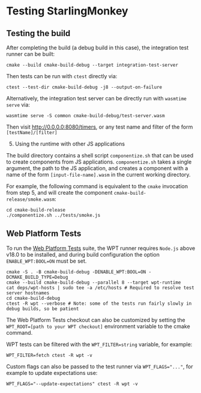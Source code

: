 # Testing StarlingMonkey

## Testing the build

After completing the build (a debug build in this case), the integration test runner can be built:

```console
cmake --build cmake-build-debug --target integration-test-server
```

Then tests can be run with `ctest` directly via:

```console
ctest --test-dir cmake-build-debug -j8 --output-on-failure
```

Alternatively, the integration test server can be directly run with `wasmtime serve` via:

```console
wasmtime serve -S common cmake-build-debug/test-server.wasm
```

Then visit http://0.0.0.0:8080/timers, or any test name and filter of the form `[testName]/[filter]`

5. Using the runtime with other JS applications

The build directory contains a shell script `componentize.sh` that can be used to create components
from JS applications. `componentize.sh` takes a single argument, the path to the JS application, and
creates a component with a name of the form `[input-file-name].wasm` in the current working
directory.

For example, the following command is equivalent to the `cmake` invocation from step 5, and will
create the component `cmake-build-release/smoke.wasm`:

```console
cd cmake-build-release
./componentize.sh ../tests/smoke.js
```

## Web Platform Tests

To run the [Web Platform Tests](https://web-platform-tests.org/) suite, the WPT runner requires
`Node.js` above v18.0 to be installed, and during build configuration the option `ENABLE_WPT:BOOL=ON` 
must be set.

```console
cmake -S . -B cmake-build-debug -DENABLE_WPT:BOOL=ON -DCMAKE_BUILD_TYPE=Debug
cmake --build cmake-build-debug --parallel 8 --target wpt-runtime
cat deps/wpt-hosts | sudo tee -a /etc/hosts # Required to resolve test server hostnames
cd cmake-build-debug
ctest -R wpt --verbose # Note: some of the tests run fairly slowly in debug builds, so be patient
```

The Web Platform Tests checkout can also be customized by setting the
`WPT_ROOT=[path to your WPT checkout]` environment variable to the cmake command.

WPT tests can be filtered with the `WPT_FILTER=string` variable, for example:

```console
WPT_FILTER=fetch ctest -R wpt -v
```

Custom flags can also be passed to the test runner via `WPT_FLAGS="..."`, for example to update
expectations use:

```console
WPT_FLAGS="--update-expectations" ctest -R wpt -v
```
